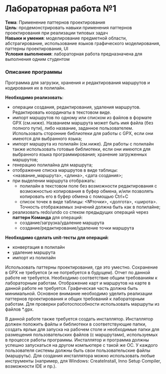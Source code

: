 # Лабораторная работа №1

**Тема**: Применение паттернов проектирования <br>
**Цель**: продемонстрировать навыки применения паттернов проектирования при реализации типовых задач <br>
**Навыки и умения**: моделирование предметной области, абстрагирование, использование языков графического моделирования, паттерны проектирования, UI <br> 
**Условия выполнения**: лабораторная работа предназначена для выполнения одним студентом

### Описание программы
Программа для загрузки, хранения и редактирования маршрутов и кодирования их в полилайн.

**Необходимо реализовать**:
- операции создания, редактирования, удаления маршрутов. Редактировать координаты в текстовом виде.
- импорт маршрутов по одному или списком из файлов в формате GPX (см.ниже). Названием маршрута может быть имя файла (без полного пути), либо название, заданное пользователем. Использовать сторонние библиотеки для работы с GPX, если они имеются для выбранного языка;
- импорт маршрута из полилайн (см.ниже). Для работы с полилайн также использовать готовые библиотеки, если они имеются для выбранного языка программирования;
хранение загруженных маршрутов;
- генерацию полилайна для маршрута;
- отображение списка маршрутов в виде таблицы: <название_маршрута>, <длина>, <дата создания>;
- при выделении маршрута отображать:
  - полилайн в текстовом поле без возможности редактирования с возможностью копирования в буфер обмена, и/или позволять копировать его в буфер обмена с помощью Ctrl+C
  - список точек в виде таблицы: <№точки>, <долгота>, <широта>. Точность отображаемых значений должна быть как в полилайне;
- реализовать redo/undo со стеком предыдущих операций через __паттерн Команда__ для операций:
  - создание/загрузка/удаление маршрута
  - создание/редактирование/удаление точки маршрута
  

**Необходимо сделать unit-тесты для операций**:
- конвертация в полилайн
- удаление маршрута
- импорт из полилайн

Использовать паттерны проектирования, где это уместно. Сохранение в GPX не требуется (и не потребуется в будущем). 
Отчет по данной работе не требуется. Необходимо соответствие общим требованиям к лабораторным работам.
Отображение карт и маршрутов на карте в данной работе не требуется. 
Графическая часть должна быть минимальной. 
Основное внимание необходимо уделить реализации паттернов проектирования и общих требований к лабораторным работам.
Для проверки работоспособности использовать маршруты из файлов *.gpx.


В данной работе также требуется создать инсталлятор. Инсталлятор должен положить файлы и библиотеки в соответствующие папки, создать ярлык для запуска на рабочем столе и необходимые папки для размещения пользовательских файлов (с маршрутами), используемых в процессе работы программы. Инсталлятор и программа должны успешно запускаться на другом компьютере с такой же ОС. У каждого пользователя системы должны быть свои пользовательские файлы (маршруты). Для создания инсталлятора можно использовать любые инструменты (например, для Windows: CreateInstall, Inno Setup Compiler, возможности IDE и пр.).



